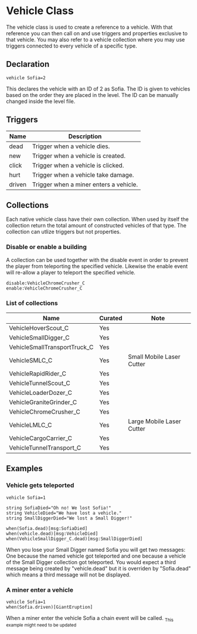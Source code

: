 # Vehicle Class
The vehicle class is used to create a reference to a vehicle. With that reference you can then call on and use triggers and properties exclusive to that vehicle. You may also refer to a vehicle collection where you may use triggers connected to every vehicle of a specific type.
## Declaration
	
	vehicle Sofia=2
	
This declares the vehicle with an ID of 2 as Sofia. The ID is given to vehicles based on the order they are placed in the level. The ID can be manually changed inside the level file.

## Triggers 

|Name|Description|
|---|---|
|dead|Trigger when a vehicle dies.|
|new|Trigger when a vehicle is created.|
|click|Trigger when a vehicle is clicked.|
|hurt|Trigger when a vehicle take damage.|
|driven|Trigger when a miner enters a vehicle.|

## Collections
Each native vehicle class have their own collection. When used by itself the collection return the total amount of constructed vehicles of that type. The collection can utlize triggers but not properties.

### Disable or enable a building 
A collection can be used together with the disable event in order to prevent the player from teleporting the specified vehicle. Likewise the enable event will re-allow a player to teleport the specified vehicle.

	disable:VehicleChromeCrusher_C
	enable:VehicleChromeCrusher_C

### List of collections 

|Name|Curated|Note|
|---|---|---|
|VehicleHoverScout_C|Yes||
|VehicleSmallDigger_C|Yes||
|VehicleSmallTransportTruck_C|Yes||
|VehicleSMLC_C|Yes|Small Mobile Laser Cutter|
|VehicleRapidRider_C|Yes||
|VehicleTunnelScout_C|Yes||
|VehicleLoaderDozer_C|Yes||
|VehicleGraniteGrinder_C|Yes||
|VehicleChromeCrusher_C|Yes||
|VehicleLMLC_C|Yes|Large Mobile Laser Cutter|
|VehicleCargoCarrier_C|Yes||
|VehicleTunnelTransport_C|Yes||

## Examples 
### Vehicle gets teleported 

	vehicle Sofia=1
	
	string SofiaDied="Oh no! We lost Sofia!"
	string VehicleDied="We have lost a vehicle."
	string SmallDiggerDied="We lost a Small Digger!"
	
	when(Sofia.dead)[msg:SofiaDied]
	when(vehicle.dead)[msg:VehicleDied]
	when(VehicleSmallDigger_C.dead)[msg:SmallDiggerDied]

When you lose your Small Digger named Sofia you will get two messages: One because the named vehicle got teleported and one because a vehicle of the Small Digger collection got teleported. You would expect a third message being created by "vehicle.dead" but it is overriden by "Sofia.dead" which means a third message will not be displayed.

### A miner enter a vehicle 

	vehicle Sofia=1
	when(Sofia.driven)[GiantEruption]
	
When a miner enter the vehicle Sofia a chain event will be called. <sub>This example might need to be updated</sub>